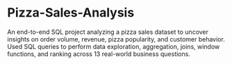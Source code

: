 # Pizza-Sales-Analysis
An end-to-end SQL project analyzing a pizza sales dataset to uncover insights on order volume, revenue, pizza popularity, and customer behavior. Used SQL queries to perform data exploration, aggregation, joins, window functions, and ranking across 13 real-world business questions.

